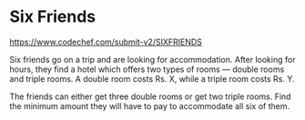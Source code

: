 # Six Friends
https://www.codechef.com/submit-v2/SIXFRIENDS

Six friends go on a trip and are looking for accommodation. After looking for hours, they find a hotel which offers two types of rooms — double rooms and triple rooms. A double room costs Rs. X, while a triple room costs Rs. Y.

The friends can either get three double rooms or get two triple rooms. Find the minimum amount they will have to pay to accommodate all six of them.